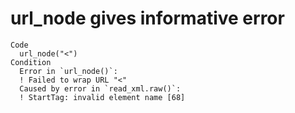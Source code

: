 # url_node gives informative error

    Code
      url_node("<")
    Condition
      Error in `url_node()`:
      ! Failed to wrap URL "<"
      Caused by error in `read_xml.raw()`:
      ! StartTag: invalid element name [68]


